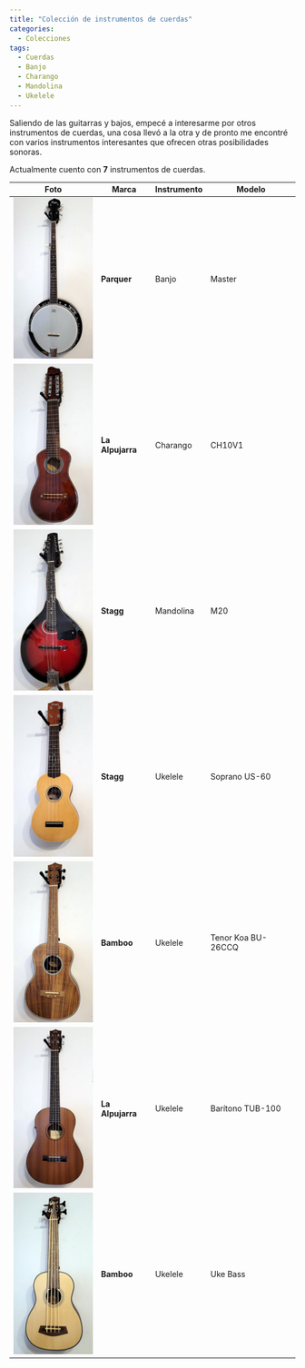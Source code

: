 ```yaml
---
title: "Colección de instrumentos de cuerdas"
categories:
  - Colecciones
tags:
  - Cuerdas
  - Banjo
  - Charango
  - Mandolina
  - Ukelele
---
```


Saliendo de las guitarras y bajos, empecé a interesarme por otros instrumentos de cuerdas, una cosa llevó a la otra y de pronto me encontré con varios instrumentos interesantes que ofrecen otras posibilidades sonoras.

Actualmente cuento con **7** instrumentos de cuerdas.

| Foto                                                                | Marca            | Instrumento | Modelo             |
| ------------------------------------------------------------------- | ---------------- | ----------- | ------------------ |
| ![Banjo](/assets/images/coleccion-cuerdas/banjo.jpg)                | **Parquer**      | Banjo       | Master             |
| ![Charango](/assets/images/coleccion-cuerdas/charango.jpg)          | **La Alpujarra** | Charango    | CH10V1             |
| ![Mandolina](/assets/images/coleccion-cuerdas/mandolina.jpg)        | **Stagg**        | Mandolina   | M20                |
| ![Ukelele](/assets/images/coleccion-cuerdas/stagg-ukelele.jpg)      | **Stagg**        | Ukelele     | Soprano US-60      |
| ![Ukelele](/assets/images/coleccion-cuerdas/ukelele-tenor.jpg)      | **Bamboo**       | Ukelele     | Tenor Koa BU-26CCQ |
| ![Ukelele](/assets/images/coleccion-cuerdas/ukelele-baritono.jpg)   | **La Alpujarra** | Ukelele     | Barítono TUB-100   |
| ![Ukelele](/assets/images/coleccion-cuerdas/ukelele-contrabajo.jpg) | **Bamboo**       | Ukelele     | Uke Bass           |
